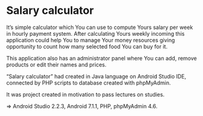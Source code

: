 # Salary calculator

It’s simple calculator which You can use to compute Yours salary per week in hourly payment system. 
After calculating Yours weekly incoming this application could help You to manage Your money resources giving opportunity to count how many selected food You can buy for it. 

This application also has an administrator panel where You can add, remove products or edit their names and prices. 

“Salary calculator” had created in Java language on Android Studio IDE, connected by PHP scripts to database created with phpMyAdmin.

It was project created in motivation to pass lectures on studies.

⇒ Android Studio 2.2.3, Android 7.1.1, PHP, phpMyAdmin 4.6.
